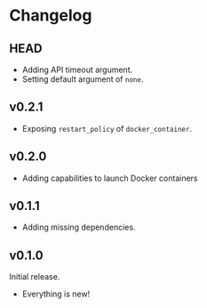 # Changelog

## HEAD

- Adding API timeout argument.
- Setting default argument of `none`.

## v0.2.1

- Exposing `restart_policy` of `docker_container`.

## v0.2.0

- Adding capabilities to launch Docker containers

## v0.1.1

- Adding missing dependencies.

## v0.1.0

Initial release.

- Everything is new!
